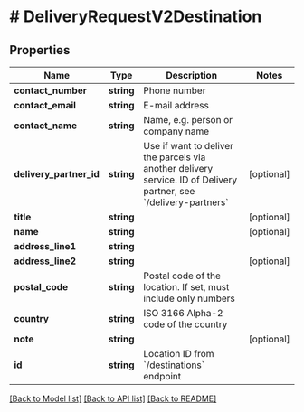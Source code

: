 # # DeliveryRequestV2Destination

## Properties

Name | Type | Description | Notes
------------ | ------------- | ------------- | -------------
**contact_number** | **string** | Phone number |
**contact_email** | **string** | E-mail address |
**contact_name** | **string** | Name, e.g. person or company name |
**delivery_partner_id** | **string** | Use if want to deliver the parcels via another delivery service. ID of Delivery partner, see &#x60;/delivery-partners&#x60; | [optional]
**title** | **string** |  | [optional]
**name** | **string** |  | [optional]
**address_line1** | **string** |  |
**address_line2** | **string** |  | [optional]
**postal_code** | **string** | Postal code of the location. If set, must include only numbers |
**country** | **string** | ISO 3166 Alpha-2 code of the country |
**note** | **string** |  | [optional]
**id** | **string** | Location ID from &#x60;/destinations&#x60; endpoint |

[[Back to Model list]](../../README.md#models) [[Back to API list]](../../README.md#endpoints) [[Back to README]](../../README.md)
